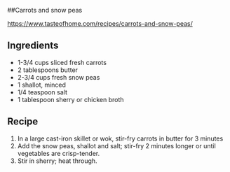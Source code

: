 ##Carrots and snow peas

https://www.tasteofhome.com/recipes/carrots-and-snow-peas/

## Ingredients

 - 1-3/4 cups sliced fresh carrots
 - 2 tablespoons butter
 - 2-3/4 cups fresh snow peas
 - 1 shallot, minced
 - 1/4 teaspoon salt
 - 1 tablespoon sherry or chicken broth

## Recipe
1. In a large cast-iron skillet or wok, stir-fry carrots in butter for 3 minutes 
2. Add the snow peas, shallot and salt; stir-fry 2 minutes longer or until vegetables are crisp-tender. 
3. Stir in sherry; heat through.